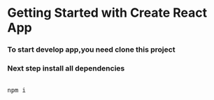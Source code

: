 # Getting Started with Create React App
### To start develop app,you need clone this project
### Next step install all dependencies 
<pre>

npm i

</pre>
